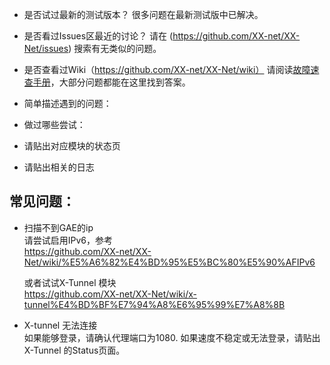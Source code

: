 

* 是否试过最新的测试版本？
  很多问题在最新测试版中已解决。
  

* 是否看过Issues区最近的讨论？
  请在 (https://github.com/XX-net/XX-Net/issues) 搜索有无类似的问题。
  

* 是否查看过Wiki（https://github.com/XX-net/XX-Net/wiki）
  请阅读[故障速查手册](https://github.com/XX-net/XX-Net/wiki/故障速查手册)，大部分问题都能在这里找到答案。


* 简单描述遇到的问题：


* 做过哪些尝试：


* 请贴出对应模块的状态页



* 请贴出相关的日志




## 常见问题：  
* 扫描不到GAE的ip  
   请尝试启用IPv6，参考  
   https://github.com/XX-net/XX-Net/wiki/%E5%A6%82%E4%BD%95%E5%BC%80%E5%90%AFIPv6    
   
   或者试试X-Tunnel 模块  
   https://github.com/XX-net/XX-Net/wiki/x-tunnel%E4%BD%BF%E7%94%A8%E6%95%99%E7%A8%8B  
   
* X-tunnel 无法连接  
  如果能够登录，请确认代理端口为1080.
  如果速度不稳定或无法登录，请贴出X-Tunnel 的Status页面。
   

